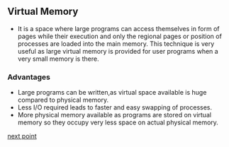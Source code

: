 ## Virtual Memory

- It is a space where large programs can access themselves in form of pages while their execution and only the regional pages or position of processes are loaded into the main memory. This technique is very useful as large virtual memory is provided for user programs when a very small memory is there.

### Advantages 
 - Large programs can be written,as virtual space available is huge compared to physical memory.
 - Less I/O required leads to faster and easy swapping of processes.
 - More physical memory available as programs are stored on virtual memory so they occupy very less space on actual physical memory.

[next point](https://github.com/prashantjagtap2909/OS/blob/main/Topics/Memory%20management/08%20-%20Swapping.md)

